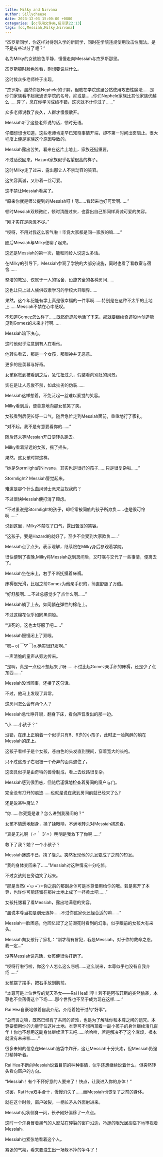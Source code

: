 ```yaml
---
title: Milky and Nirvana
author: Sillycheese
date: 2023-12-03 15:00:00 +0800
categories: [oc专用文件夹,启示录22:13]
tags: [oc,Messiah,Milky,Nirvana] 
---
```


“杰罗斯同学，你这样对待刚入学的新同学，同时在学院违规使用攻击性魔法。是不是有些过分了呢？”

名为Milky的女孩脸色平静，慢慢走向Messiah与杰罗斯那里。

杰罗斯顿时脸色难看，刚想要说些什么。

这时候众多老师终于出现。

“杰罗斯，虽然你是Nephele的子嗣，但敢在学院这里公然使用攻击性魔法……是你们家族看不起我通识学院的名号，抑或是……你们Nephele家族比其他家族优越么……算了，念在你学习成绩不错，这次就不计你过了……”

众多老师说教了良久，人群才慢慢散开。

Messiah听了这些老师说的话，顿时无语。

仔细想想也知道，这些老师肯定早已知晓事情开端，却不第一时间出面阻止。很大程度上便是家族这个原因导致的。

Messiah露出苦笑，看来在这片土地上，家族还挺重要。

不过话说回来，Hazard家族似乎名望很高的样子。

这时Milky走了过来，露出那让人不禁动容的笑容。

这笑容真诚，又带着一丝可爱。

这不禁让Messiah看呆了。

“原来你就是师公提到的Messiah呀！嗯……看起来也好可爱啊……”

顿时Messiah双颊微红，顿时清醒过来，也露出自己那同样真诚可爱的笑容。

“刚才实在是感激不尽。”

“哎呀，不用对我这么客气啦！毕竟大家都是同一家族的嘛……”

随后Messiah与Milky便聊了起来。

这还是Messiah的第一次，能和同龄人说这么多话。

在Milky的引导下，Messiah参观了学院的大部分设施，同时也看了看教室与宿舍……

整洁的教室、仅属于一人的宿舍、设施齐全的各种房间……

这也让只上过人族供奴隶学习的学校大开眼界……

果然，这个年纪能有学上真是很幸福的一件事啊……特别是在这种不太平的土地上……Messiah不禁在心中感叹。

不知道Gomez怎么样了……既然奇迹般地活了下来，那就要继续奇迹般地创造能见到Gomez的未来才行啊……

Messiah暗下决心。

这时他似乎注意到有人在看他。

他转头看去，那是一个女孩，那眼神并无恶意。

更多的是羡慕与好奇。

女孩察觉到被看到之后，急忙扭过头，假装看向别处的风景。

实在是让人忍俊不禁，如此拙劣的伪装……

Messiah这样想着，不免泛起一丝难以察觉的笑容。

Milky看到后，便善意地向那女孩笑了笑。

女孩看到后便长舒一口气，随后急忙走到Messiah面前，重重地行了家礼。

“对不起，我不是有意要看你的……”

随后还未等Messiah开口便转头跑去。

Milky看着渐远的女孩，摇了摇头。

果然，这女孩时常这样。

“她是Stormlight的Nirvana，其实也是很好的孩子……只是很复杂啦……”

Stormlight? Messiah警觉起来。

难道是那个什么血风骑士派来监视我的？

不过很快Messiah便打消了顾虑。

“不过虽说是Stormlight的孩子，却经常被同族的孩子所欺负……也是很可怜啊……”

说到这里，Milky不禁叹了口气，露出苦涩的笑容。

“这孩子，要是Hazard的就好了。至少不会受到大家欺负……”

Messiah点了点头，表示理解，继续跟在Milky身后参观着学院。

很快便到了夜晚,Milky将Messiah送到房间后，又叮嘱与交代了一些事情，便离去了。

Messiah坐在床上，右手不断抚摸着床褥。

床褥很光滑，比起之前Gomez为他亲手织的，简直舒服了万倍。

“好舒服啊……不过总感觉少了点什么啊……”

Messiah躺了上去，如同躺在弹性的棉花上。

不过这棉花似乎如同黑洞般。

“该死的，这也太舒服了吧……”

Messiah慢慢闭上了双眼。

“嗯~ o(*￣▽￣*)o.确实很舒服啊。”

一声清脆的童声从旁边传来。

“是啊，真是一点也不想起来了呀……不过比起Gomez亲手织的床褥，还是少了点东西……”

Messiah没当回事，还接了这句话。

不过，他马上发现了异常。

这房间怎么会有两个人？

Messiah急忙睁开眼，翻身下床，看向声音发出的那一边。

“小……小孩子？“

没错，在床上正躺着一个似乎只有8、9岁的小孩子，此时正一脸陶醉的躺在Messiah的床上。

这孩子看样子是个女孩，苍白色的头发直到腰间，穿着宽大的长袍。

只不过这孩子右眼被一个奇异的面具遮住了。

这面具似乎是由奇特的兽骨制成，看上去纹路很复杂。

Messiah感到很困惑，但随后谨慎地检查着房间的窗户与门。

完全没有打开的痕迹……也就是说在我到房间前就已经来了么?

还是说某种魔法？

“你……你究竟是谁？怎么进到我房间的？“

女孩不情愿地起身，揉了揉眼睛，不满地转头对Messiah抱怨着。

“真是无礼啊（〃｀ 3′〃）明明是我救下了你啊……”

救下了我？她？一个小孩子？

Messiah迷惑不已，挠了挠头。突然发现他的头发变成了之前的短发。

“我的身体变回来了……”Messiah对这种情况十分吃惊。

不过女孩则在旁边笑了起来。

“那是当然( •̀ ω •́ )✧你之前的那副身体可是本尊借用给你的哦。若是离开了本尊，也许你可能还留在那片土地上成了一抔黄土吧……”

女孩托腮看了看Messiah，露出地满意的笑容。

“虽说本尊当初是别无选择……不过你这家伙还怪合适的嘛……“

Messiah一脸困惑，他回忆起了之前濒死时看到的幻象，似乎眼前的女孩大有来头。

Messiah向女孩行了家礼：“刚才稍有冒犯，我是Messiah，对于你的救命之恩，我一定…”

没等Messiah说完话，女孩便很快打断了。

“哎呀行啦行啦，你这个人怎么这么唠叨……这么说来，本尊似乎也没有自我介绍……”

女孩摆了摆手，把右手放到胸前。

“本尊可是上位世界的梵天圣女——Rai Hea!!!哼！若不是阿布菲斯的突然偷袭，本尊也不会落得这个下场……那个世界也不至于成为现在这样……”

Rai Hea自豪地做着自我介绍，介绍着她干过的“好事”。

“总而言之嘛，既然已经有了共同的苦难，也是为了解除你和本尊之间的诅咒。本尊要借用你的力量守住这片土地。本尊可不想再顶着一副小孩子的身体继续活几百年！你也不想用这副身体继续活下去吧……哈哈哈，若是解决不了这个麻烦，根本就没有未来嘛……“

很多未知的信息在Messiah脑袋中炸开，这让Messiah十分头疼，但Messiah仍强打精神听着。

Rai Hea不断向Messiah说着目前的种种事情，似乎还想继续说着什么，但突然转头看向窗户的方向。

“Messiah！有个不怀好意的人要来了！快点，让我进入你的身体！“

说罢，Rai Hea双手合十，慢慢消失了……而Messiah也恢复了之前的身体。

就在这个时候，窗户破裂，一柄长矛从外面射进来。

Messiah见状侧身一闪，长矛刚好偏移了一点点。

这时一个浑身冒着黑气的人影站在碎裂的窗户沿边，冷邃的眼光居高临下地审视着Messiah。

Messiah也紧张地看着这个人。

紧张的气氛，看来要滋生出一场躲不掉的争斗了！

 

 